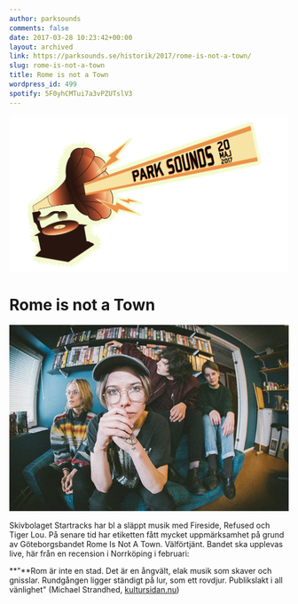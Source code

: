 ```yaml
---
author: parksounds
comments: false
date: 2017-03-28 10:23:42+00:00
layout: archived
link: https://parksounds.se/historik/2017/rome-is-not-a-town/
slug: rome-is-not-a-town
title: Rome is not a Town
wordpress_id: 499
spotify: 5F0yhCMTui7a3vPZUTslV3
---
```


<img src="/images/2017/logo-1.svg" alt="Park Sounds 2017">


# Rome is not a Town


<img src="/images/2017/rome_is_not_a_town-fisheye-color-philip-liljenberg.jpg">

Skivbolaget Startracks har bl a släppt musik med Fireside, Refused och Tiger Lou. På senare tid har etiketten fått mycket uppmärksamhet på grund av Göteborgsbandet Rome Is Not A Town. Välförtjänt. Bandet ska upplevas live, här från en recension i Norrköping i februari:

**"**Rom är inte en stad. Det är en ångvält, elak musik som skaver och gnisslar. Rundgången ligger ständigt på lur, som ett rovdjur. Publikslakt i all vänlighet" (Michael Strandhed, [kultursidan.nu](http://kultursidan.nu/))
